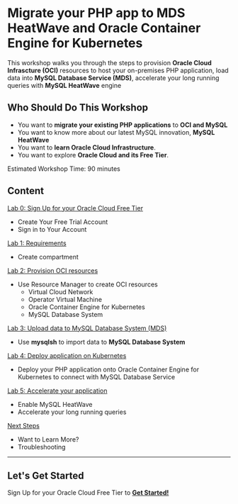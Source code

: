 # Migrate your PHP app to MDS HeatWave and Oracle Container Engine for Kubernetes 

This workshop walks you through the steps to provision **Oracle Cloud Infrascture (OCI)** resources to host your on-premises PHP application, load data into **MySQL Database Service (MDS)**, accelerate your long running queries with **MySQL HeatWave** engine

## Who Should Do This Workshop

- You want to **migrate your existing PHP applications** to **OCI and MySQL** 
- You want to know more about our latest MySQL innovation, **MySQL HeatWave**
- You want to **learn Oracle Cloud Infrastructure**.
- You want to explore **Oracle Cloud and its Free Tier**.

Estimated Workshop Time: 90 minutes

## Content

[Lab 0: Sign Up for your Oracle Cloud Free Tier](lab0/cloud-login.md)

- Create Your Free Trial Account
- Sign in to Your Account

[Lab 1: Requirements](lab1/README.md)

- Create compartment

[Lab 2: Provision OCI resources](lab2/README.md)

- Use Resource Manager to create OCI resources
  - Virtual Cloud Network
  - Operator Virtual Machine
  - Oracle Container Engine for Kubernetes
  - MySQL Database System

[Lab 3: Upload data to MySQL Database System (MDS)](lab3/README.md)

- Use **mysqlsh** to import data to **MySQL Database System**

[Lab 4: Deploy application on Kubernetes](lab4/README.md)

- Deploy your PHP application onto Oracle Container Engine for Kubernetes to connect with MySQL Database Service

[Lab 5: Accelerate your application](lab5/README.md)

- Enable MySQL HeatWave
- Accelerate your long running queries

[Next Steps](next/README.md)

- Want to Learn More?
- Troubleshooting

---

## Let's Get Started

Sign Up for your Oracle Cloud Free Tier to [**Get Started!**](./lab0/README.md)
